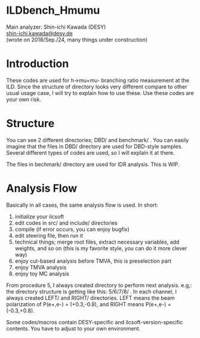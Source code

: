 # ILDbench_Hmumu
Main analyzer: Shin-ichi Kawada (DESY)  
shin-ichi.kawada@desy.de  
(wrote on 2018/Sep./24, many things under construction)

# Introduction
These codes are used for h->mu+mu- branching ratio measurement at the ILD.
Since the structure of directory looks very different compare to other usual usage case,
I will try to explain how to use these.
Use these codes are your own risk.

# Structure
You can see 2 different directories; DBD/ and benchmark/ .
You can easily imagine that the files in DBD/ directory are used for DBD-style samples.
Several different types of codes are used, so I will explain it at there.

The files in bechmark/ directory are used for IDR analysis.
This is WIP.

# Analysis Flow
Basically in all cases, the same analysis flow is used.
In short:
1. initialize your ilcsoft
2. edit codes in src/ and include/ directories
3. compile (if error occurs, you can enjoy bugfix)
4. edit steering file, then run it
5. technical things; merge root files, extract necessary variables, add weights, and so on (this is my favorite style, you can do it more clever way)
6. enjoy cut-based analysis before TMVA, this is preselection part
7. enjoy TMVA analysis
8. enjoy toy MC analysis

From procedure 5, I always created directory to perform next analysis. e.g,: the directory structure is getting like this: 5/6/7/8/ .
In each channel, I always created LEFT/ and RIGHT/ directories.
LEFT means the beam polarization of P(e+,e-) = (+0.3,-0.8), and RIGHT means P(e+,e-) = (-0.3,+0.8).

Some codes/macros contain DESY-specific and ilcsoft-version-specific contents.
You have to adjust to your own environment.
